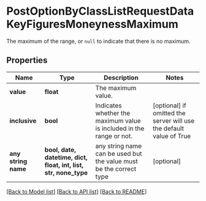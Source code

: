 # PostOptionByClassListRequestDataKeyFiguresMoneynessMaximum

The maximum of the range, or `null` to indicate that there is no maximum.

## Properties
Name | Type | Description | Notes
------------ | ------------- | ------------- | -------------
**value** | **float** | The maximum value. | 
**inclusive** | **bool** | Indicates whether the maximum value is included in the range or not. | [optional]  if omitted the server will use the default value of True
**any string name** | **bool, date, datetime, dict, float, int, list, str, none_type** | any string name can be used but the value must be the correct type | [optional]

[[Back to Model list]](../README.md#documentation-for-models) [[Back to API list]](../README.md#documentation-for-api-endpoints) [[Back to README]](../README.md)


